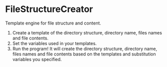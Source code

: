 FileStructureCreator
====================
Template engine for file structure and content.

1. Create a template of the directory structure, directory name, files names and file contents.
2. Set the variables used in your templates.
3. Run the program! It will create the directory structure, directory name, files names and file contents based on the templates and substitution variables you specified.
